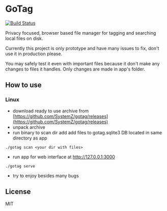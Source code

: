 # GoTag
[![Build Status](https://travis-ci.org/SystemZ/gotag.svg?branch=master)](https://travis-ci.org/SystemZ/gotag)

Privacy focused, browser based file manager for tagging and searching local files on disk.

Currently this project is only prototype and have many issues to fix, don't use it in production please.

You may safely test it even with important files because it don't make any changes to files it handles.
Only changes are made in app's folder.

## How to use

### Linux

- download ready to use archive from [https://github.com/SystemZ/gotag/releases](https://github.com/SystemZ/gotag/releases)
- unpack archive
- run binary to scan dir add add files to gotag.sqlite3 DB located in same directory as app
```
./gotag scan <your dir with files>
```
- run app for web interface at http://127.0.0.1:3000
```
./gotag serve
```
- try to enjoy besides many bugs

## License

MIT